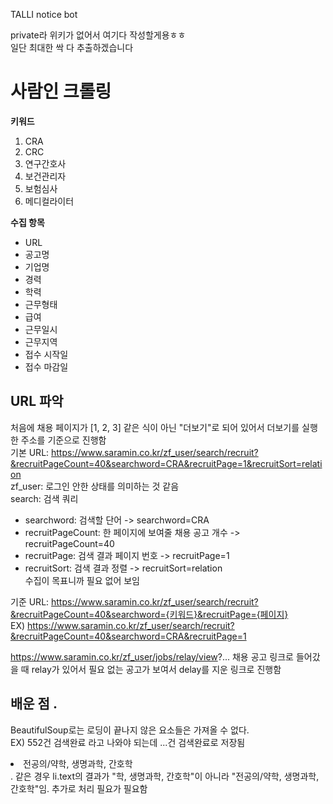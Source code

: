 TALLI notice bot

private라 위키가 없어서 여기다 작성할게용ㅎㅎ  
일단 최대한 싹 다 추출하겠습니다  

# 사람인 크롤링  
**키워드**  
1. CRA  
2. CRC  
3. 연구간호사  
4. 보건관리자  
5. 보험심사  
6. 메디컬라이터  

**수집 항목**
- URL
- 공고명
- 기업명
- 경력
- 학력
- 근무형태
- 급여
- 근무일시
- 근무지역
- 접수 시작일
- 접수 마감일

## URL 파악  
처음에 채용 페이지가 [1, 2, 3] 같은 식이 아닌 "더보기"로 되어 있어서 더보기를 실행한 주소를 기준으로 진행함  
기본 URL: https://www.saramin.co.kr/zf_user/search/recruit?&recruitPageCount=40&searchword=CRA&recruitPage=1&recruitSort=relation  
zf_user: 로그인 안한 상태를 의미하는 것 같음  
search: 검색 쿼리  
* searchword: 검색할 단어 -> searchword=CRA  
* recruitPageCount: 한 페이지에 보여줄 채용 공고 개수 -> recruitPageCount=40  
* recruitPage: 검색 결과 페이지 번호 -> recruitPage=1  
* recruitSort: 검색 결과 정렬 -> recruitSort=relation  
수집이 목표니까 필요 없어 보임

기준 URL: https://www.saramin.co.kr/zf_user/search/recruit?&recruitPageCount=40&searchword={키워드}&recruitPage={페이지}  
EX) https://www.saramin.co.kr/zf_user/search/recruit?&recruitPageCount=40&searchword=CRA&recruitPage=1  

https://www.saramin.co.kr/zf_user/jobs/relay/view?...
채용 공고 링크로 들어갔을 때 relay가 있어서 필요 없는 공고가 보여서 delay를 지운 링크로 진행함

## 배운 점 . 
BeautifulSoup로는 로딩이 끝나지 않은 요소들은 가져올 수 없다.  
EX) 552건 검색완료 라고 나와야 되는데 ...건 검색완료로 저장됨  

<li><span>전공</span>의/약학, 생명과학, 간호학</li> . 
같은 경우 li.text의 결과가 "학, 생명과학, 간호학"이 아니라 
"전공의/약학, 생명과학, 간호학"임. 추가로 처리 필요가 필요함  